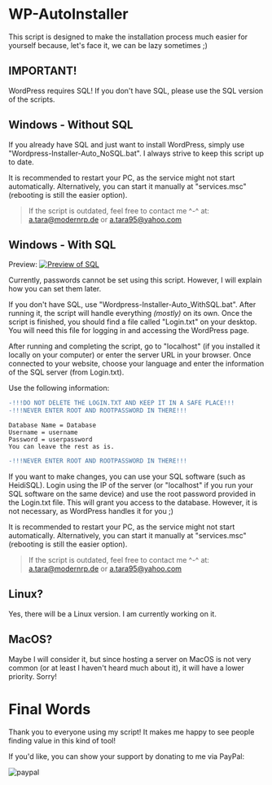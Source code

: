 # WP-AutoInstaller

This script is designed to make the installation process much easier for yourself because, let's face it, we can be lazy sometimes ;)

## IMPORTANT!

WordPress requires SQL! If you don't have SQL, please use the SQL version of the scripts.

## Windows - Without SQL

If you already have SQL and just want to install WordPress, simply use "Wordpress-Installer-Auto_NoSQL.bat". I always strive to keep this script up to date.

It is recommended to restart your PC, as the service might not start automatically. Alternatively, you can start it manually at "services.msc" (rebooting is still the easier option).

>If the script is outdated, feel free to contact me ^-^ at: [a.tara@modernrp.de](mailto:a.tara@modernrp.de) or [a.tara95@yahoo.com](mailto:a.tara95@yahoo.com)

## Windows - With SQL
Preview: [![Preview of SQL](https://img.youtube.com/vi/xGu1ZyKtlS0/0.jpg)](https://www.youtube.com/watch?v=xGu1ZyKtlS0)

Currently, passwords cannot be set using this script. However, I will explain how you can set them later.

If you don't have SQL, use "Wordpress-Installer-Auto_WithSQL.bat". After running it, the script will handle everything *(mostly)* on its own. Once the script is finished, you should find a file called "Login.txt" on your desktop. You will need this file for logging in and accessing the WordPress page.

After running and completing the script, go to "localhost" (if you installed it locally on your computer) or enter the server URL in your browser. Once connected to your website, choose your language and enter the information of the SQL server (from Login.txt).

Use the following information:
```diff
-!!!DO NOT DELETE THE LOGIN.TXT AND KEEP IT IN A SAFE PLACE!!!
-!!!NEVER ENTER ROOT AND ROOTPASSWORD IN THERE!!!
```
```
Database Name = Database
Username = username
Password = userpassword
You can leave the rest as is.
```
```diff
-!!!NEVER ENTER ROOT AND ROOTPASSWORD IN THERE!!!
```

If you want to make changes, you can use your SQL software (such as HeidiSQL). Login using the IP of the server (or "localhost" if you run your SQL software on the same device) and use the root password provided in the Login.txt file. This will grant you access to the database. However, it is not necessary, as WordPress handles it for you ;)

It is recommended to restart your PC, as the service might not start automatically. Alternatively, you can start it manually at "services.msc" (rebooting is still the easier option).

>If the script is outdated, feel free to contact me ^-^ at: [a.tara@modernrp.de](mailto:a.tara@modernrp.de) or [a.tara95@yahoo.com](mailto:a.tara95@yahoo.com)

## Linux?

Yes, there will be a Linux version. I am currently working on it.

## MacOS?

Maybe I will consider it, but since hosting a server on MacOS is not very common (or at least I haven't heard much about it), it will have a lower priority. Sorry!

# Final Words

Thank you to everyone using my script! It makes me happy to see people finding value in this kind of tool!

If you'd like, you can show your support by donating to me via PayPal:

![paypal](https://raw.githubusercontent.com/stefan-niedermann/paypal-donate-button/master/paypal-donate-button.png)
